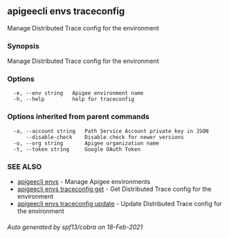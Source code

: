 ## apigeecli envs traceconfig

Manage Distributed Trace config for the environment

### Synopsis

Manage Distributed Trace config for the environment

### Options

```
  -e, --env string   Apigee environment name
  -h, --help         help for traceconfig
```

### Options inherited from parent commands

```
  -a, --account string   Path Service Account private key in JSON
      --disable-check    Disable check for newer versions
  -o, --org string       Apigee organization name
  -t, --token string     Google OAuth Token
```

### SEE ALSO

* [apigeecli envs](apigeecli_envs.md)	 - Manage Apigee environments
* [apigeecli envs traceconfig get](apigeecli_envs_traceconfig_get.md)	 - Get Distributed Trace config for the environment
* [apigeecli envs traceconfig update](apigeecli_envs_traceconfig_update.md)	 - Update Distributed Trace config for the environment

###### Auto generated by spf13/cobra on 18-Feb-2021
